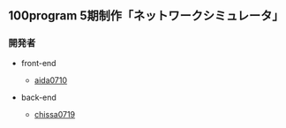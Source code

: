 ## 100program 5期制作「ネットワークシミュレータ」

### 開発者
- front-end
  - [aida0710](https://github.com/aida0710)

- back-end
  - [chissa0719](https://github.com/chissa0719)
